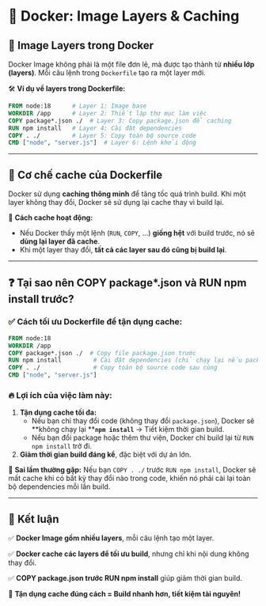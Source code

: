# 📝 Docker: Image Layers & Caching

## 📌 Image Layers trong Docker

Docker Image không phải là một file đơn lẻ, mà được tạo thành từ **nhiều lớp (layers)**. Mỗi câu lệnh trong `Dockerfile` tạo ra một layer mới.

🛠 **Ví dụ về layers trong Dockerfile:**

```dockerfile
FROM node:18      # Layer 1: Image base
WORKDIR /app      # Layer 2: Thiết lập thư mục làm việc
COPY package*.json ./  # Layer 3: Copy package.json để caching
RUN npm install   # Layer 4: Cài đặt dependencies
COPY . ./         # Layer 5: Copy toàn bộ source code
CMD ["node", "server.js"]  # Layer 6: Lệnh khởi động
```

---

## 🚀 **Cơ chế cache của Dockerfile**

Docker sử dụng **caching thông minh** để tăng tốc quá trình build. Khi một layer không thay đổi, Docker sẽ sử dụng lại cache thay vì build lại.

📌 **Cách cache hoạt động:**

- Nếu Docker thấy một lệnh (`RUN`, `COPY`, ...) **giống hệt** với build trước, nó sẽ **dùng lại layer đã cache**.
- Khi một layer thay đổi, **tất cả các layer sau đó cũng bị build lại**.

---

## ❓ **Tại sao nên COPY package**\*.json và RUN npm install trước?

### ✅ **Cách tối ưu Dockerfile để tận dụng cache:**

```dockerfile
FROM node:18
WORKDIR /app
COPY package*.json ./  # Copy file package.json trước
RUN npm install         # Cài đặt dependencies (chỉ chạy lại nếu package.json thay đổi)
COPY . ./               # Copy toàn bộ source code sau cùng
CMD ["node", "server.js"]
```

### 🔥 **Lợi ích của việc làm này:**

1. **Tận dụng cache tối đa:**
   - Nếu bạn chỉ thay đổi code (không thay đổi `package.json`), Docker sẽ \*\*không chạy lại \*\***`npm install`** → Tiết kiệm thời gian build.
   - Nếu bạn đổi package hoặc thêm thư viện, Docker chỉ build lại từ `RUN npm install` trở đi.
2. **Giảm thời gian build đáng kể**, đặc biệt với dự án lớn.

📌 **Sai lầm thường gặp:** Nếu bạn `COPY . ./` trước `RUN npm install`, Docker sẽ mất cache khi có bất kỳ thay đổi nào trong code, khiến nó phải cài lại toàn bộ dependencies mỗi lần build.

---

## 📌 Kết luận

✅ **Docker Image gồm nhiều layers**, mỗi câu lệnh tạo một layer.

✅ **Docker cache các layers để tối ưu build**, nhưng chỉ khi nội dung không thay đổi.

✅ **COPY package.json trước RUN npm install** giúp giảm thời gian build.

🚀 **Tận dụng cache đúng cách = Build nhanh hơn, tiết kiệm tài nguyên!**